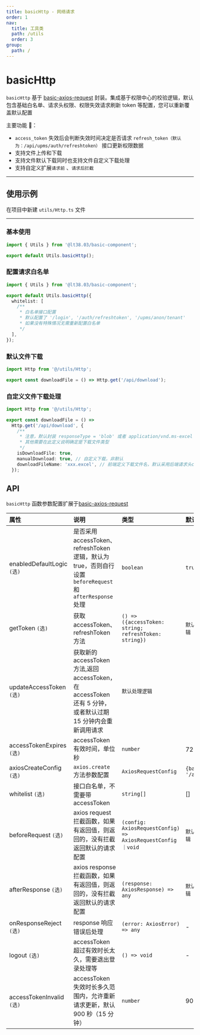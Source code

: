 ```yaml
---
title: basicHttp - 网络请求
order: 1
nav:
  title: 工具类
  path: /utils
  order: 3
group:
  path: /
---
```


# basicHttp

`basicHttp` 基于
<a href="https://www.npmjs.com/package/basic-axios-request" target="_blank">basic-axios-request</a>
封装。集成基于权限中心的校验逻辑，默认包含基础白名单、请求头权限、权限失效请求刷新 token 等配置，您可以重新覆盖默认配置

主要功能 🎉：

- `access_token` 失效后会判断失效时间决定是否请求 `refresh_token（默认为：/api/upms/auth/refreshtoken）` 接口更新权限数据
- 支持文件上传和下载
- 支持文件默认下载同时也支持文件自定义下载处理
- 支持自定义扩展`请求前` 、`请求后拦截`

---

## 使用示例

在项目中新建 `utils/Http.ts` 文件

---

### 基本使用

```ts | pure
import { Utils } from '@lt38.03/basic-component';

export default Utils.basicHttp();
```

### 配置请求白名单

```ts | pure
import { Utils } from '@lt38.03/basic-component';

export default Utils.basicHttp({
  whitelist: [
    /**
     * 白名单接口配置
     * 默认配置了 '/login', '/auth/refreshtoken', '/upms/anon/tenant'
     * 如果没有特殊情况无需重新配置白名单
     */
  ],
});
```

### 默认文件下载

```ts | pure
import Http from '@/utils/Http';

export const downloadFile = () => Http.get('/api/download');
```

### 自定义文件下载处理

```ts | pure
import Http from '@/utils/Http';

export const downloadFile = () =>
  Http.get('/api/download', {
    /**
     * 注意，默认封装 responseType = 'blob' 或者 application/vnd.ms-excel
     * 其他需要在此定义说明确定是下载文件类型
     */
    isDownloadFile: true,
    manualDownload: true, // 自定义下载，非默认
    downloadFileName: 'xxx.excel', // 前端定义下载文件名，默认采用后端请求头content-disposition属性值返回的文件名
  });
```

## API

`basicHttp` 函数参数配置扩展于<a href="https://www.npmjs.com/package/basic-axios-request" target="_blank">basic-axios-request</a>

| 属性                       | 说明                                                                                                         | 类型                                                       | 默认值              |
| :------------------------- | :----------------------------------------------------------------------------------------------------------- | :--------------------------------------------------------- | :------------------ |
| enabledDefaultLogic `(选)` | 是否采用 accessToken、refreshToken 逻辑，默认为 true，否则自行设置`beforeRequest`和`afterResponse`处理       | `boolean`                                                  | `true`              |
| getToken `(选)`            | 获取 accessToken、refreshToken 方法                                                                          | `() => ({accessToken: string; refreshToken: string})`      | `默认处理逻辑`      |
| updateAccessToken `(选)`   | 获取新的 accessToken 方法,返回 accessToken，在 accessToken 还有 5 分钟，或者默认过期 15 分钟内会重新调用请求 | `默认处理逻辑`                                             |
| accessTokenExpires `(选)`  | accessToken 有效时间，单位秒                                                                                 | `number`                                                   | 7200 秒             |
| axiosCreateConfig `(选)`   | `axios.create` 方法参数配置                                                                                  | `AxiosRequestConfig`                                       | `{baseURL: '/api'}` |
| whitelist `(选)`           | 接口白名单，不需要带 accessToken                                                                             | `string[]`                                                 | []                  |
| beforeRequest `(选)`       | axios request 拦截函数，如果有返回值，则返回的，没有拦截返回默认的请求配置                                   | `(config: AxiosRequestConfig) => AxiosRequestConfig｜void` | `默认处理逻辑`      |
| afterResponse `(选)`       | axios response 拦截函数，如果有返回值，则返回的，没有拦截返回默认的请求配置                                  | `(response: AxiosResponse) => any`                         | `默认处理逻辑`      |
| onResponseReject `(选)`    | response 响应错误后处理                                                                                      | `(error: AxiosError) => any`                               | -                   |
| logout `(选)`              | accessToken 超过有效时长太久，需要退出登录处理等                                                             | `() => void`                                               | -                   |
| accessTokenInvalid `(选)`  | accessToken 失效时长多久范围内，允许重新请求更新，默认 900 秒（15 分钟）                                     | `number`                                                   | 900                 |
